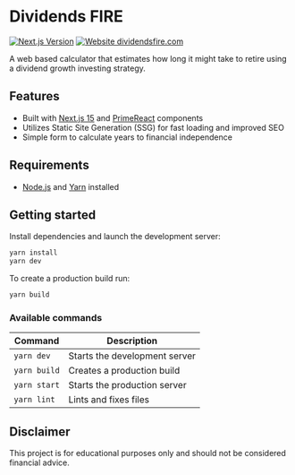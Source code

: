 # Dividends FIRE

[![Next.js Version](https://img.shields.io/badge/Next.js-15-blue.svg?style=flat-square)](https://nextjs.org/) [![Website dividendsfire.com](https://img.shields.io/website-up-down-green-red/https/dividendsfire.com.svg?style=flat-square)](https://dividendsfire.com/)

A web based calculator that estimates how long it might take to retire using a dividend growth investing strategy.

## Features

- Built with [Next.js 15](https://nextjs.org/) and [PrimeReact](https://primereact.org/) components
- Utilizes Static Site Generation (SSG) for fast loading and improved SEO
- Simple form to calculate years to financial independence

## Requirements

- [Node.js](https://nodejs.org/) and [Yarn](https://yarnpkg.com/) installed

## Getting started

Install dependencies and launch the development server:

```bash
yarn install
yarn dev
```

To create a production build run:

```bash
yarn build
```

### Available commands

| Command        | Description                              |
| -------------- | ---------------------------------------- |
| `yarn dev`   | Starts the development server            |
| `yarn build` | Creates a production build               |
| `yarn start` | Starts the production server             |
| `yarn lint`  | Lints and fixes files                    |

## Disclaimer

This project is for educational purposes only and should not be considered financial advice.

